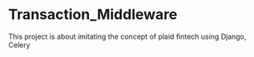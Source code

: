 # Transaction_Middleware
This project is about imitating the concept of plaid fintech using Django, Celery 
